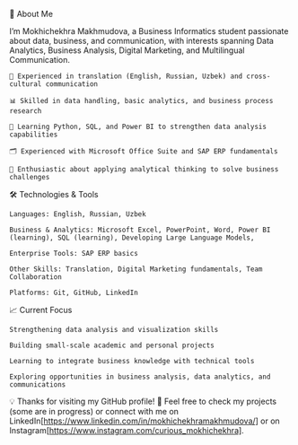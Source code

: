 💼 About Me

I’m Mokhichekhra Makhmudova, a Business Informatics student passionate about data, business, and communication, with interests spanning Data Analytics, Business Analysis, Digital Marketing, and Multilingual Communication.

    🔎 Experienced in translation (English, Russian, Uzbek) and cross-cultural communication

    📊 Skilled in data handling, basic analytics, and business process research

    🌱 Learning Python, SQL, and Power BI to strengthen data analysis capabilities

    🗂️ Experienced with Microsoft Office Suite and SAP ERP fundamentals

    🧠 Enthusiastic about applying analytical thinking to solve business challenges

🛠️ Technologies & Tools

    Languages: English, Russian, Uzbek

    Business & Analytics: Microsoft Excel, PowerPoint, Word, Power BI (learning), SQL (learning), Developing Large Language Models,

    Enterprise Tools: SAP ERP basics

    Other Skills: Translation, Digital Marketing fundamentals, Team Collaboration

    Platforms: Git, GitHub, LinkedIn

📈 Current Focus

    Strengthening data analysis and visualization skills

    Building small-scale academic and personal projects

    Learning to integrate business knowledge with technical tools

    Exploring opportunities in business analysis, data analytics, and communications

💡 Thanks for visiting my GitHub profile! 🚀
Feel free to check my projects (some are in progress) or connect with me on LinkedIn[https://www.linkedin.com/in/mokhichekhramakhmudova/] or on Instagram[https://www.instagram.com/curious_mokhichekhra].
